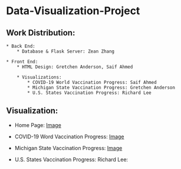 # Data-Visualization-Project

## Work Distribution:

    * Back End:
        * Database & Flask Server: Zean Zhang

    * Front End:
        * HTML Design: Gretchen Anderson, Saif Ahmed

        * Visualizations: 
            * COVID-19 World Vaccination Progress: Saif Ahmed 
            * Michigan State Vaccination Progress: Gretchen Anderson
            * U.S. States Vaccination Progress: Richard Lee


## Visualization:

* Home Page:
[Image](Images/Home_Page.png)

* COVID-19 Word Vaccination Progress:
[Image](Images/COVID-19_Vaccine_Distribution_Worldwide.png)

* Michigan State Vaccination Progress:
[Image](Images/Michigan_Vaccine_Rollout.png)

* U.S. States Vaccination Progress: Richard Lee:
